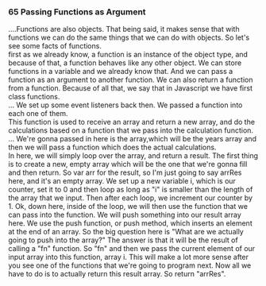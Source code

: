 ### 65 Passing Functions as Argument
....Functions are also objects. That being said, it makes sense that with functions we can do the same things that we can do with objects. So let's see some facts of functions.<br>
first as we already know, a function is an instance of the object type, and because of that, a function behaves like any other object. We can store functions in a variable and we already know that. And we can pass a function as an argument to another function. We can also return a function from a function. Because of all that, we say that in Javascript we have first class functions. <br>
... We set up some event listeners back then. We passed a function into each one of them.  <br>
This function is used to receive an array and return a new array, and do the calculations based on a function that we pass into the calculation function.<br>
... 
We're gonna passed in here is the array,which will be the years array and then we will pass a function which does the actual calculations. <br>
In here, we will simply loop over the array, and return a result. The first thing is to create a new, empty array which will be the one that we're gonna fill and then return. So var arr for the result, so I'm just going to say arrRes here, and it's an empty array. We set up a new variable i, which is our counter, set it to 0 and then loop as long as "i" is smaller than the length of the array that we input. Then after each loop, we increment our counter by 1. Ok, down here, inside of the loop, we will then use the function that we can pass into the function. We will push something into our result array here. We use the push function, or push method, which inserts an element at the end of an array. So the big question here is "What are we actually going to push into the array?" The answer is that it will be the result of calling a "fn" function. So "fn" and then we pass the current element of our input array into this function, array i. This will make a lot more sense after you see one of the functions that we're going to program next. Now all we have to do is to actually return this result array. So return "arrRes".